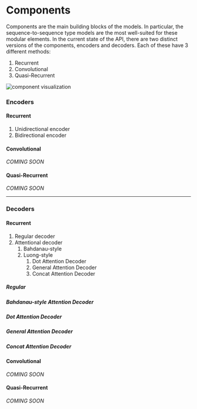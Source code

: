# Components

Components are the main building blocks of the models. In particular, the sequence-to-sequence type models are the most well-suited
for these modular elements. In the current state of the API, there are two distinct versions of the components, encoders and decoders.
Each of these have 3 different methods:

1. Recurrent
2. Convolutional
3. Quasi-Recurrent

![component visualization](https://github.com/Mrpatekful/nmt-BMEVIAUAL01/blob/master/data/img/components.png)

### Encoders

#### Recurrent

1. Unidirectional encoder
2. Bidirectional encoder


#### Convolutional

*COMING SOON*


#### Quasi-Recurrent

*COMING SOON*

***

### Decoders

#### Recurrent

1. Regular decoder
2. Attentional decoder
    1. Bahdanau-style
    2. Luong-style
        1. Dot Attention Decoder
        2. General Attention Decoder
        3. Concat Attention Decoder
        
##### Regular


##### Bahdanau-style Attention Decoder


##### Dot Attention Decoder


##### General Attention Decoder


##### Concat Attention Decoder


#### Convolutional

*COMING SOON*


#### Quasi-Recurrent

*COMING SOON*



